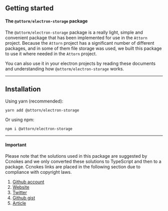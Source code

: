 ## Getting started

#### The `@attorm/electron-storage` package
The `@attorm/electron-storage` package is a really light, simple and convenient package that has been implemented for use in the `Attorn` project. 
Because the `Attorn` project has a significant number of different packages, and in some of them file storage was used, we built this package to use it where needed in the `Attorn` project.

You can also use it in your electron projects by reading these documents and understanding how `@attorm/electron-storage` works.

------------

## Installation

Using yarn (recommended):

```
yarn add @attorn/electron-storage
```

Or using npm:

```
npm i @attorn/electron-storage
```

------------


#### Important
Please note that the solutions used in this package are suggested by Ccnokes and we only converted these solutions to TypeScript and then to a package. Ccnokes links are placed in the following section due to compliance with copyright laws.

1. [Github account](https://github.com/ccnokes)
2. [Website](https://cameronnokes.com/)
3. [Twitter](https://twitter.com/ccnokes)
4. [Github gist](https://gist.githubusercontent.com/ccnokes/95cb454860dbf8577e88d734c3f31e08/raw/7b98c7eaa9c74b40f1a62ceb70116c799b9dd555/store.js)
5. [Article](https://cameronnokes.com/blog/how-to-store-user-data-in-electron/)